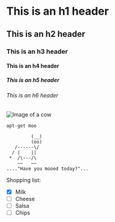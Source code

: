 # This is an h1 header
## This is an h2 header
### This is an h3 header
#### This is an h4 header
##### This is an h5 header
###### This is an h6 header

![Image of a cow](https://upload.wikimedia.org/wikipedia/commons/0/0c/Cow_female_black_white.jpg)

```console
apt-get moo
```

```console
         (__) 
         (oo) 
   /------\/ 
  / |    ||   
 *  /\---/\ 
    ~~   ~~   
...."Have you mooed today?"...
```

Shopping list:

- [x] Milk
- [ ] Cheese
- [ ] Salsa
- [ ] Chips
